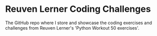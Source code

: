 # Reuven Lerner Coding Challenges

The GitHub repo where I store and showcase the coding exercises and challenges from Reuven Lerner's 'Python Workout 50 exercises'.

